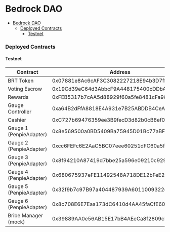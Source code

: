 # Bedrock DAO

- [Bedrock DAO](#bedrock-dao)
    - [Deployed Contracts](#deployed-contracts)
      - [Testnet](#testnet)

### Deployed Contracts
#### Testnet
| Contract | Address |
| -------- | ------- |
| BRT Token | 0x07881e8Ac6cAF3C3082227218E94b3D7ffE201fD |
| Voting Escrow | 0x19Cd39eC64d3AbbcF9A448175400cDDbA97B9f56 |
| Rewards | 0xFEB5317b7cAA5d88929f60a5fe8481cFa9854f9e |
| Gauge Controller | 0xa64B2dFfA8818E4A931e7B25ABDDB4CeA12777B4 |
| Cashier | 0xC727b69476359ee3B9fecD3d82b0cB8ef01BC7FC |
| Gauge 1 (PenpieAdapter) | 0x8e569500a0BD5409Ba75945D01Bc77aBF12021f3 |
| Gauge 2 (PenpieAdapter) | 0xcc6FEFc6E2AaC5BC07eee60251dFC60a5f7264a5 |
| Gauge 3 (PenpieAdapter) | 0x8f94210A87419d7bbe25a596e09210c92956F67e |
| Gauge 4 (PenpieAdapter) | 0x680675937eFE11492548A718DE12bFeE2158fBE5 |
| Gauge 5 (PenpieAdapter) | 0x32f9b7c97B97a404487939A6011009322d3c1809 |
| Gauge 6 (PenpieAdapter) | 0x8c708E6E7Eaa173dC6410d4AA45faCfE600Fb349 |
| Bribe Manager (mock) | 0x39889AA0e56AB15E17bB4AEeCa8f2809cDC11006 |
